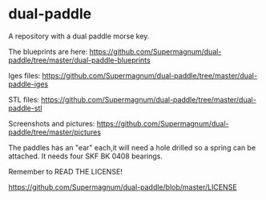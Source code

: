 # dual-paddle
A repository with a dual paddle morse key.

The blueprints are here:
https://github.com/Supermagnum/dual-paddle/tree/master/dual-paddle-blueprints

Iges files:
https://github.com/Supermagnum/dual-paddle/tree/master/dual-paddle-iges


STL files: 
https://github.com/Supermagnum/dual-paddle/tree/master/dual-paddle-stl

Screenshots and pictures:
https://github.com/Supermagnum/dual-paddle/tree/master/pictures


The paddles has an "ear" each,it will need a hole drilled so a spring can be attached.
It needs four SKF BK 0408 bearings.

Remember to READ THE LICENSE! 

https://github.com/Supermagnum/dual-paddle/blob/master/LICENSE

